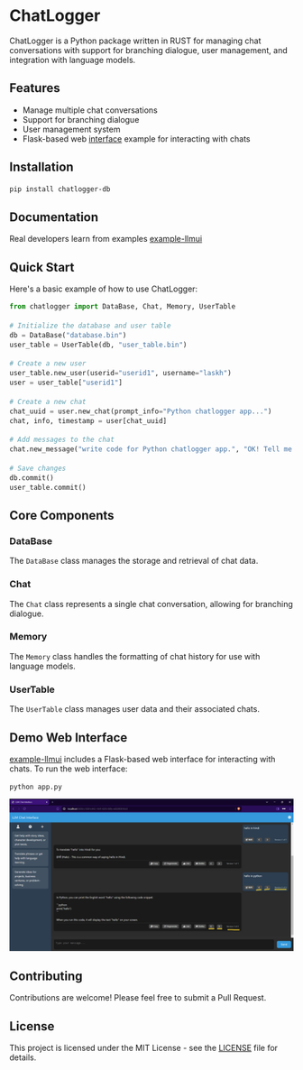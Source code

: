 # ChatLogger

ChatLogger is a Python package written in RUST for managing chat conversations with support for branching dialogue, user management, and integration with language models.

## Features

- Manage multiple chat conversations
- Support for branching dialogue
- User management system
- Flask-based web [interface](https://github.com/thefcraft/chatlogger/tree/master/example-llmui) example for interacting with chats

## Installation

```bash
pip install chatlogger-db
```

## Documentation

Real developers learn from examples [example-llmui](https://github.com/thefcraft/chatlogger/tree/master/example-llmui)

## Quick Start

Here's a basic example of how to use ChatLogger:

```python
from chatlogger import DataBase, Chat, Memory, UserTable

# Initialize the database and user table
db = DataBase("database.bin")
user_table = UserTable(db, "user_table.bin")

# Create a new user
user_table.new_user(userid="userid1", username="laskh")
user = user_table["userid1"]

# Create a new chat
chat_uuid = user.new_chat(prompt_info="Python chatlogger app...")
chat, info, timestamp = user[chat_uuid]

# Add messages to the chat
chat.new_message("write code for Python chatlogger app.", "OK! Tell me more about it so I assist you.")

# Save changes
db.commit()
user_table.commit()
```

## Core Components

### DataBase

The `DataBase` class manages the storage and retrieval of chat data.

### Chat

The `Chat` class represents a single chat conversation, allowing for branching dialogue.

### Memory

The `Memory` class handles the formatting of chat history for use with language models.

### UserTable

The `UserTable` class manages user data and their associated chats.

## Demo Web Interface

[example-llmui](https://github.com/thefcraft/chatlogger/tree/master/example-llmui) includes a Flask-based web interface for interacting with chats. To run the web interface:

`python app.py`

![Web Interface Screenshot](/example-llmui/img.png)


## Contributing

Contributions are welcome! Please feel free to submit a Pull Request.

## License

This project is licensed under the MIT License - see the [LICENSE](https://github.com/git/git-scm.com/blob/main/MIT-LICENSE.txt) file for details.